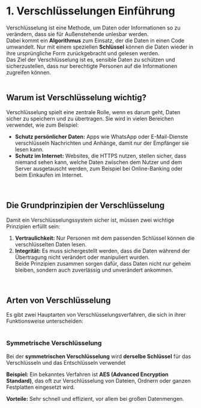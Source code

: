 # 1. Verschlüsselungen Einführung
Verschlüsselung ist eine Methode, um Daten oder Informationen so zu verändern, dass sie für Außenstehende unlesbar werden. <br>
Dabei kommt ein **Algorithmus** zum Einsatz, der die Daten in einen Code umwandelt. Nur mit einem speziellen **Schlüssel** können die Daten wieder in ihre ursprüngliche Form zurückgebracht und gelesen werden. <br>
Das Ziel der Verschlüsselung ist es, sensible Daten zu schützen und sicherzustellen, dass nur berechtigte Personen auf die Informationen zugreifen können. <br>
<br>

## Warum ist Verschlüsselung wichtig?
Verschlüsselung spielt eine zentrale Rolle, wenn es darum geht, Daten sicher zu speichern und zu übertragen. Sie wird in vielen Bereichen verwendet, wie zum Beispiel:
- **Schutz persönlicher Daten:**
  Apps wie WhatsApp oder E-Mail-Dienste verschlüsseln Nachrichten und Anhänge, damit nur der Empfänger sie lesen kann.
- **Schutz im Internet:**
  Websites, die HTTPS nutzen, stellen sicher, dass niemand sehen kann, welche Daten zwischen dem Nutzer und dem Server ausgetauscht werden, zum Beispiel bei Online-Banking oder beim Einkaufen im Internet.
<br>

## Die Grundprinzipien der Verschlüsselung
Damit ein Verschlüsselungssystem sicher ist, müssen zwei wichtige Prinzipien erfüllt sein:
1. **Vertraulichkeit:**
   Nur Personen mit dem passenden Schlüssel können die verschlüsselten Daten lesen.
2. **Integrität:**
   Es muss sichergestellt werden, dass die Daten während der Übertragung nicht verändert oder manipuliert wurden.<br>Beide Prinzipien zusammen sorgen dafür, dass Daten nicht nur geheim bleiben, sondern auch zuverlässig und unverändert ankommen.
<br>

## Arten von Verschlüsselung
Es gibt zwei Hauptarten von Verschlüsselungsverfahren, die sich in ihrer Funktionsweise unterscheiden:  <br>
<br>

### Symmetrische Verschlüsselung
Bei der **symmetrischen Verschlüsselung** wird **derselbe Schlüssel** für das Verschlüsseln und das Entschlüsseln verwendet

**Beispiel:**
Ein bekanntes Verfahren ist **AES (Advanced Encryption Standard)**, das oft zur Verschlüsselung von Dateien, Ordnern oder ganzen Festplatten eingesetzt wird.

**Vorteile:**
 Sehr schnell und effizient, vor allem bei großen Datenmengen.

